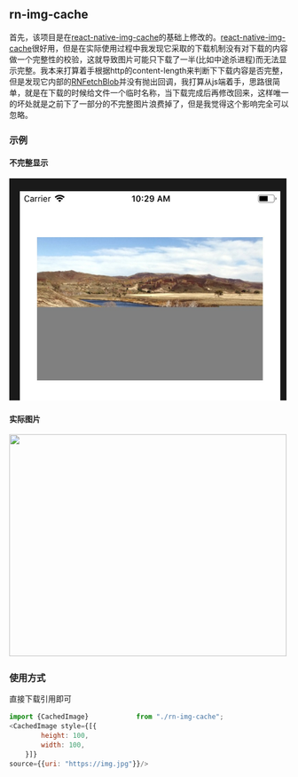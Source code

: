 ## rn-img-cache

首先，该项目是在[react-native-img-cache](https://github.com/wcandillon/react-native-img-cache)的基础上修改的。[react-native-img-cache](https://github.com/wcandillon/react-native-img-cache)很好用，但是在实际使用过程中我发现它采取的下载机制没有对下载的内容做一个完整性的校验，这就导致图片可能只下载了一半(比如中途杀进程)而无法显示完整。我本来打算着手根据http的content-length来判断下下载内容是否完整，但是发现它内部的[RNFetchBlob](https://github.com/joltup/rn-fetch-blob)并没有抛出回调，我打算从js端着手，思路很简单，就是在下载的时候给文件一个临时名称，当下载完成后再修改回来，这样唯一的坏处就是之前下了一部分的不完整图片浪费掉了，但是我觉得这个影响完全可以忽略。
### 示例

#### 不完整显示

<img width=500 height=400 src="./test/test.png"/>

#### 实际图片

<img width=500 height=400 src="https://img.pconline.com.cn/images/upload/upc/tx/photoblog/1210/01/c1/14222204_14222204_1349049772031.jpg"/>

### 使用方式

直接下载引用即可

```js
import {CachedImage}            from "./rn-img-cache";
<CachedImage style={[{
        height: 100,
        width: 100,
	}]}
source={{uri: "https://img.jpg"}}/>
```
